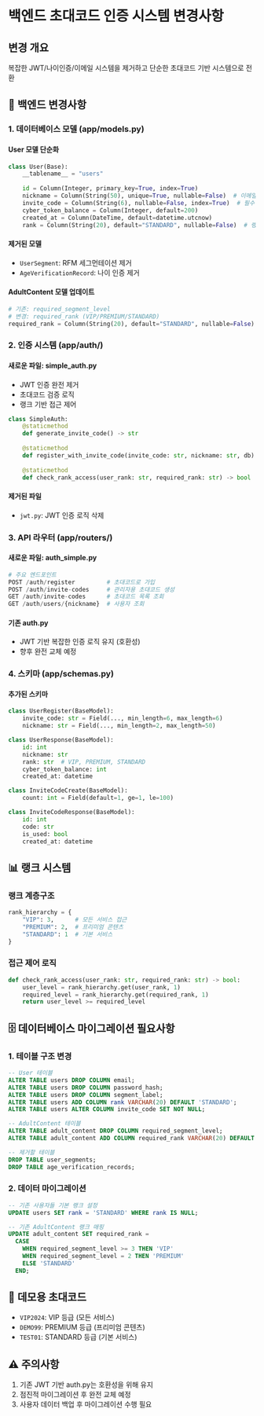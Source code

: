 # 백엔드 초대코드 인증 시스템 변경사항

## 변경 개요
복잡한 JWT/나이인증/이메일 시스템을 제거하고 단순한 초대코드 기반 시스템으로 전환

## 🔧 백엔드 변경사항

### 1. 데이터베이스 모델 (app/models.py)

#### User 모델 단순화
```python
class User(Base):
    __tablename__ = "users"
    
    id = Column(Integer, primary_key=True, index=True)
    nickname = Column(String(50), unique=True, nullable=False)  # 이메일 제거
    invite_code = Column(String(6), nullable=False, index=True)  # 필수 초대코드
    cyber_token_balance = Column(Integer, default=200)
    created_at = Column(DateTime, default=datetime.utcnow)
    rank = Column(String(20), default="STANDARD", nullable=False)  # 랭크 시스템
```

#### 제거된 모델
- `UserSegment`: RFM 세그먼테이션 제거
- `AgeVerificationRecord`: 나이 인증 제거

#### AdultContent 모델 업데이트
```python
# 기존: required_segment_level
# 변경: required_rank (VIP/PREMIUM/STANDARD)
required_rank = Column(String(20), default="STANDARD", nullable=False)
```

### 2. 인증 시스템 (app/auth/)

#### 새로운 파일: simple_auth.py
- JWT 인증 완전 제거
- 초대코드 검증 로직
- 랭크 기반 접근 제어

```python
class SimpleAuth:
    @staticmethod
    def generate_invite_code() -> str
    
    @staticmethod  
    def register_with_invite_code(invite_code: str, nickname: str, db) -> User
    
    @staticmethod
    def check_rank_access(user_rank: str, required_rank: str) -> bool
```

#### 제거된 파일
- `jwt.py`: JWT 인증 로직 삭제

### 3. API 라우터 (app/routers/)

#### 새로운 파일: auth_simple.py
```python
# 주요 엔드포인트
POST /auth/register         # 초대코드로 가입
POST /auth/invite-codes     # 관리자용 초대코드 생성  
GET /auth/invite-codes      # 초대코드 목록 조회
GET /auth/users/{nickname}  # 사용자 조회
```

#### 기존 auth.py 
- JWT 기반 복잡한 인증 로직 유지 (호환성)
- 향후 완전 교체 예정

### 4. 스키마 (app/schemas.py)

#### 추가된 스키마
```python
class UserRegister(BaseModel):
    invite_code: str = Field(..., min_length=6, max_length=6)
    nickname: str = Field(..., min_length=2, max_length=50)

class UserResponse(BaseModel):
    id: int
    nickname: str
    rank: str  # VIP, PREMIUM, STANDARD
    cyber_token_balance: int
    created_at: datetime

class InviteCodeCreate(BaseModel):
    count: int = Field(default=1, ge=1, le=100)

class InviteCodeResponse(BaseModel):
    id: int
    code: str
    is_used: bool
    created_at: datetime
```

## 📊 랭크 시스템

### 랭크 계층구조
```python
rank_hierarchy = {
    "VIP": 3,      # 모든 서비스 접근
    "PREMIUM": 2,  # 프리미엄 콘텐츠
    "STANDARD": 1  # 기본 서비스
}
```

### 접근 제어 로직
```python
def check_rank_access(user_rank: str, required_rank: str) -> bool:
    user_level = rank_hierarchy.get(user_rank, 1)
    required_level = rank_hierarchy.get(required_rank, 1)
    return user_level >= required_level
```

## 🗄️ 데이터베이스 마이그레이션 필요사항

### 1. 테이블 구조 변경
```sql
-- User 테이블
ALTER TABLE users DROP COLUMN email;
ALTER TABLE users DROP COLUMN password_hash;
ALTER TABLE users DROP COLUMN segment_label;
ALTER TABLE users ADD COLUMN rank VARCHAR(20) DEFAULT 'STANDARD';
ALTER TABLE users ALTER COLUMN invite_code SET NOT NULL;

-- AdultContent 테이블  
ALTER TABLE adult_content DROP COLUMN required_segment_level;
ALTER TABLE adult_content ADD COLUMN required_rank VARCHAR(20) DEFAULT 'STANDARD';

-- 제거할 테이블
DROP TABLE user_segments;
DROP TABLE age_verification_records;
```

### 2. 데이터 마이그레이션
```sql
-- 기존 사용자들 기본 랭크 설정
UPDATE users SET rank = 'STANDARD' WHERE rank IS NULL;

-- 기존 AdultContent 랭크 매핑
UPDATE adult_content SET required_rank = 
  CASE 
    WHEN required_segment_level >= 3 THEN 'VIP'
    WHEN required_segment_level = 2 THEN 'PREMIUM' 
    ELSE 'STANDARD'
  END;
```

## 🔑 데모용 초대코드
- `VIP2024`: VIP 등급 (모든 서비스)
- `DEMO99`: PREMIUM 등급 (프리미엄 콘텐츠)
- `TEST01`: STANDARD 등급 (기본 서비스)

## ⚠️ 주의사항
1. 기존 JWT 기반 auth.py는 호환성을 위해 유지
2. 점진적 마이그레이션 후 완전 교체 예정
3. 사용자 데이터 백업 후 마이그레이션 수행 필요
